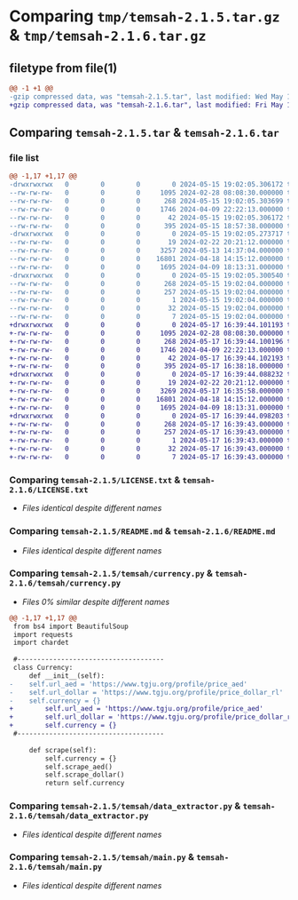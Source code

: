 # Comparing `tmp/temsah-2.1.5.tar.gz` & `tmp/temsah-2.1.6.tar.gz`

## filetype from file(1)

```diff
@@ -1 +1 @@
-gzip compressed data, was "temsah-2.1.5.tar", last modified: Wed May 15 19:02:05 2024, max compression
+gzip compressed data, was "temsah-2.1.6.tar", last modified: Fri May 17 16:39:44 2024, max compression
```

## Comparing `temsah-2.1.5.tar` & `temsah-2.1.6.tar`

### file list

```diff
@@ -1,17 +1,17 @@
-drwxrwxrwx   0        0        0        0 2024-05-15 19:02:05.306172 temsah-2.1.5/
--rw-rw-rw-   0        0        0     1095 2024-02-28 08:08:30.000000 temsah-2.1.5/LICENSE.txt
--rw-rw-rw-   0        0        0      268 2024-05-15 19:02:05.303699 temsah-2.1.5/PKG-INFO
--rw-rw-rw-   0        0        0     1746 2024-04-09 22:22:13.000000 temsah-2.1.5/README.md
--rw-rw-rw-   0        0        0       42 2024-05-15 19:02:05.306172 temsah-2.1.5/setup.cfg
--rw-rw-rw-   0        0        0      395 2024-05-15 18:57:38.000000 temsah-2.1.5/setup.py
-drwxrwxrwx   0        0        0        0 2024-05-15 19:02:05.273717 temsah-2.1.5/temsah/
--rw-rw-rw-   0        0        0       19 2024-02-22 20:21:12.000000 temsah-2.1.5/temsah/__init__.py
--rw-rw-rw-   0        0        0     3257 2024-05-13 14:37:04.000000 temsah-2.1.5/temsah/currency.py
--rw-rw-rw-   0        0        0    16801 2024-04-18 14:15:12.000000 temsah-2.1.5/temsah/data_extractor.py
--rw-rw-rw-   0        0        0     1695 2024-04-09 18:13:31.000000 temsah-2.1.5/temsah/main.py
-drwxrwxrwx   0        0        0        0 2024-05-15 19:02:05.300540 temsah-2.1.5/temsah.egg-info/
--rw-rw-rw-   0        0        0      268 2024-05-15 19:02:04.000000 temsah-2.1.5/temsah.egg-info/PKG-INFO
--rw-rw-rw-   0        0        0      257 2024-05-15 19:02:04.000000 temsah-2.1.5/temsah.egg-info/SOURCES.txt
--rw-rw-rw-   0        0        0        1 2024-05-15 19:02:04.000000 temsah-2.1.5/temsah.egg-info/dependency_links.txt
--rw-rw-rw-   0        0        0       32 2024-05-15 19:02:04.000000 temsah-2.1.5/temsah.egg-info/requires.txt
--rw-rw-rw-   0        0        0        7 2024-05-15 19:02:04.000000 temsah-2.1.5/temsah.egg-info/top_level.txt
+drwxrwxrwx   0        0        0        0 2024-05-17 16:39:44.101193 temsah-2.1.6/
+-rw-rw-rw-   0        0        0     1095 2024-02-28 08:08:30.000000 temsah-2.1.6/LICENSE.txt
+-rw-rw-rw-   0        0        0      268 2024-05-17 16:39:44.100196 temsah-2.1.6/PKG-INFO
+-rw-rw-rw-   0        0        0     1746 2024-04-09 22:22:13.000000 temsah-2.1.6/README.md
+-rw-rw-rw-   0        0        0       42 2024-05-17 16:39:44.102193 temsah-2.1.6/setup.cfg
+-rw-rw-rw-   0        0        0      395 2024-05-17 16:38:18.000000 temsah-2.1.6/setup.py
+drwxrwxrwx   0        0        0        0 2024-05-17 16:39:44.088232 temsah-2.1.6/temsah/
+-rw-rw-rw-   0        0        0       19 2024-02-22 20:21:12.000000 temsah-2.1.6/temsah/__init__.py
+-rw-rw-rw-   0        0        0     3269 2024-05-17 16:35:58.000000 temsah-2.1.6/temsah/currency.py
+-rw-rw-rw-   0        0        0    16801 2024-04-18 14:15:12.000000 temsah-2.1.6/temsah/data_extractor.py
+-rw-rw-rw-   0        0        0     1695 2024-04-09 18:13:31.000000 temsah-2.1.6/temsah/main.py
+drwxrwxrwx   0        0        0        0 2024-05-17 16:39:44.098203 temsah-2.1.6/temsah.egg-info/
+-rw-rw-rw-   0        0        0      268 2024-05-17 16:39:43.000000 temsah-2.1.6/temsah.egg-info/PKG-INFO
+-rw-rw-rw-   0        0        0      257 2024-05-17 16:39:43.000000 temsah-2.1.6/temsah.egg-info/SOURCES.txt
+-rw-rw-rw-   0        0        0        1 2024-05-17 16:39:43.000000 temsah-2.1.6/temsah.egg-info/dependency_links.txt
+-rw-rw-rw-   0        0        0       32 2024-05-17 16:39:43.000000 temsah-2.1.6/temsah.egg-info/requires.txt
+-rw-rw-rw-   0        0        0        7 2024-05-17 16:39:43.000000 temsah-2.1.6/temsah.egg-info/top_level.txt
```

### Comparing `temsah-2.1.5/LICENSE.txt` & `temsah-2.1.6/LICENSE.txt`

 * *Files identical despite different names*

### Comparing `temsah-2.1.5/README.md` & `temsah-2.1.6/README.md`

 * *Files identical despite different names*

### Comparing `temsah-2.1.5/temsah/currency.py` & `temsah-2.1.6/temsah/currency.py`

 * *Files 0% similar despite different names*

```diff
@@ -1,17 +1,17 @@
 from bs4 import BeautifulSoup
 import requests
 import chardet
 
 #-------------------------------------
 class Currency:
     def __init__(self):
-    self.url_aed = 'https://www.tgju.org/profile/price_aed'
-    self.url_dollar = 'https://www.tgju.org/profile/price_dollar_rl'
-    self.currency = {}
+        self.url_aed = 'https://www.tgju.org/profile/price_aed'
+        self.url_dollar = 'https://www.tgju.org/profile/price_dollar_rl'
+        self.currency = {}
 #-------------------------------------
 
     def scrape(self):
         self.currency = {}
         self.scrape_aed()
         self.scrape_dollar()
         return self.currency
```

### Comparing `temsah-2.1.5/temsah/data_extractor.py` & `temsah-2.1.6/temsah/data_extractor.py`

 * *Files identical despite different names*

### Comparing `temsah-2.1.5/temsah/main.py` & `temsah-2.1.6/temsah/main.py`

 * *Files identical despite different names*

